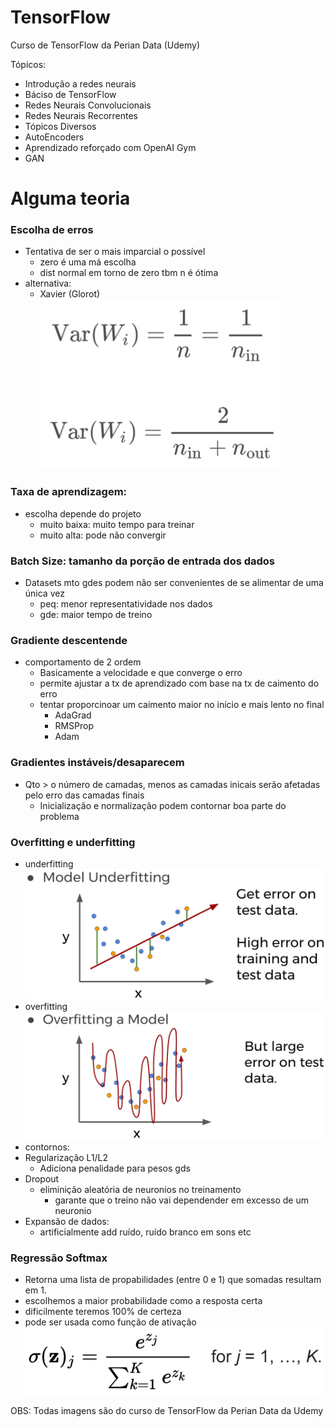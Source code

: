 # TensorFlow

Curso de TensorFlow da Perian Data (Udemy)

Tópicos:
* Introdução a redes neurais
* Báciso de TensorFlow
* Redes Neurais Convolucionais
* Redes Neurais Recorrentes
* Tópicos Diversos
* AutoEncoders
* Aprendizado reforçado com OpenAI Gym
* GAN

# Alguma teoria

### Escolha de erros
* Tentativa de ser o mais imparcial o possível
    * zero é uma má escolha
    * dist normal em torno de zero tbm n é ótima
* alternativa:
    * Xavier (Glorot)
    ![formula](xavier.PNG)
 
### Taxa de aprendizagem:
* escolha depende do projeto
    * muito baixa: muito tempo para treinar
    * muito alta: pode não convergir
    
### Batch Size: tamanho da porção de entrada dos dados
* Datasets mto gdes podem não ser convenientes de se alimentar de uma única vez
    * peq: menor representatividade nos dados
    * gde: maior tempo de treino
    
### Gradiente descentende
* comportamento de 2 ordem
    * Basicamente a velocidade e que converge o erro
    * permite ajustar a tx de aprendizado com base na tx de caimento do erro
    * tentar proporcinoar um caimento maior no início e mais lento no final
        * AdaGrad
        * RMSProp
        * Adam
        
### Gradientes instáveis/desaparecem
* Qto > o número de camadas, menos as camadas inicais serão afetadas pelo erro das camadas finais
    * Inicialização e normalização podem contornar boa parte do problema
    
### Overfitting e underfitting
* underfitting
![underfitting](underfitting.PNG)
* overfitting
![overfitting](overfitting.PNG)
* contornos:
* Regularização L1/L2
    * Adiciona penalidade para pesos gds
* Dropout
    * eliminição aleatória de neuronios no treinamento
        * garante que o treino não vai dependender em excesso de um neuronio
* Expansão de dados:
    * artificialmente add ruído, ruído branco em sons etc
    
    
### Regressão Softmax
* Retorna uma lista de propabilidades (entre 0 e 1) que somadas resultam em 1.
* escolhemos a maior probabilidade como a resposta certa
* dificilmente teremos 100% de certeza
* pode ser usada como função de ativação
![softmax.PNG](softmax.PNG)

 
    
    
OBS: Todas imagens são do curso de TensorFlow da Perian Data da Udemy